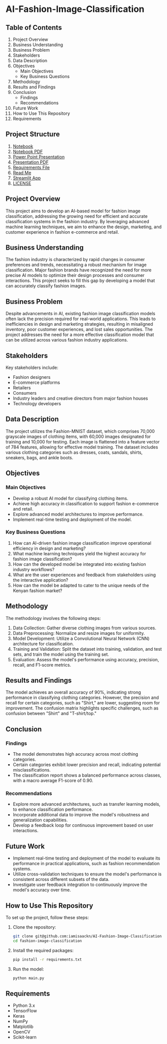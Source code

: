 # AI-Fashion-Image-Classification

## Table of Contents
1. Project Overview
2. Business Understanding
3. Business Problem
4. Stakeholders
5. Data Description
6. Objectives
    - Main Objectives
    - Key Business Questions
7. Methodology
8. Results and Findings
9. Conclusion
    - Findings
    - Recommendations
10. Future Work
11. How to Use This Repository
12. Requirements

## Project Structure
1. [Notebook](https://github.com/iamisaackn/AI-Fashion-Image-Classification/blob/main/notebook.ipynb)
2. [Notebook PDF](https://github.com/iamisaackn/AI-Fashion-Image-Classification/blob/main/notebook.pdf)
3. [Power Point Presentation](https://www.canva.com/design/DAGWiL2jcOs/pscWk4VbEofjOSN0A7D30A/edit?utm_content=DAGWiL2jcOs&utm_campaign=designshare&utm_medium=link2&utm_source=sharebutton)
4. [Presentation PDF](https://github.com/iamisaackn/AI-Fashion-Image-Classification/blob/main/presentation.pdf)
5. [Requirements File](https://github.com/iamisaackn/AI-Fashion-Image-Classification/blob/main/requirements.txt)
6. [Read Me](https://github.com/iamisaackn/AI-Fashion-Image-Classification/blob/main/README.md)
7. [Streamlit App](https://ai-fashion-image-classification.streamlit.app/)
8. [LICENSE](https://github.com/iamisaackn/AI-Fashion-Image-Classification/blob/main/LICENSE)

## Project Overview
This project aims to develop an AI-based model for fashion image classification, addressing the growing need for efficient and accurate classification systems in the fashion industry. By leveraging advanced machine learning techniques, we aim to enhance the design, marketing, and customer experience in fashion e-commerce and retail.

## Business Understanding
The fashion industry is characterized by rapid changes in consumer preferences and trends, necessitating a robust mechanism for image classification. Major fashion brands have recognized the need for more precise AI models to optimize their design processes and consumer interactions. This project seeks to fill this gap by developing a model that can accurately classify fashion images.

## Business Problem
Despite advancements in AI, existing fashion image classification models often lack the precision required for real-world applications. This leads to inefficiencies in design and marketing strategies, resulting in misaligned inventory, poor customer experiences, and lost sales opportunities. The project addresses the need for a more effective classification model that can be utilized across various fashion industry applications.

## Stakeholders
Key stakeholders include:
- Fashion designers
- E-commerce platforms
- Retailers
- Consumers
- Industry leaders and creative directors from major fashion houses
- Technology developers

## Data Description
The project utilizes the Fashion-MNIST dataset, which comprises 70,000 grayscale images of clothing items, with 60,000 images designated for training and 10,000 for testing. Each image is flattened into a feature vector of 784 features, allowing for effective model training. The dataset includes various clothing categories such as dresses, coats, sandals, shirts, sneakers, bags, and ankle boots.

## Objectives

### Main Objectives
- Develop a robust AI model for classifying clothing items.
- Achieve high accuracy in classification to support fashion e-commerce and retail.
- Explore advanced model architectures to improve performance.
- Implement real-time testing and deployment of the model.

### Key Business Questions
1. How can AI-driven fashion image classification improve operational efficiency in design and marketing?
2. What machine learning techniques yield the highest accuracy for fashion image classification?
3. How can the developed model be integrated into existing fashion industry workflows?
4. What are the user experiences and feedback from stakeholders using the interactive application?
5. How can the model be adapted to cater to the unique needs of the Kenyan fashion market?

## Methodology
The methodology involves the following steps:
1. Data Collection: Gather diverse clothing images from various sources.
2. Data Preprocessing: Normalize and resize images for uniformity.
3. Model Development: Utilize a Convolutional Neural Network (CNN) architecture for classification.
4. Training and Validation: Split the dataset into training, validation, and test sets, and train the model using the training set.
5. Evaluation: Assess the model's performance using accuracy, precision, recall, and F1-score metrics.

## Results and Findings
The model achieves an overall accuracy of 90%, indicating strong performance in classifying clothing categories. However, the precision and recall for certain categories, such as "Shirt," are lower, suggesting room for improvement. The confusion matrix highlights specific challenges, such as confusion between "Shirt" and "T-shirt/top."

## Conclusion

### Findings
- The model demonstrates high accuracy across most clothing categories.
- Certain categories exhibit lower precision and recall, indicating potential misclassifications.
- The classification report shows a balanced performance across classes, with a macro average F1-score of 0.90.

### Recommendations
- Explore more advanced architectures, such as transfer learning models, to enhance classification performance.
- Incorporate additional data to improve the model's robustness and generalization capabilities.
- Develop a feedback loop for continuous improvement based on user interactions.

## Future Work
- Implement real-time testing and deployment of the model to evaluate its performance in practical applications, such as fashion recommendation systems.
- Utilize cross-validation techniques to ensure the model's performance is consistent across different subsets of the data.
- Investigate user feedback integration to continuously improve the model's accuracy over time.

## How to Use This Repository
To set up the project, follow these steps:
1. Clone the repository:
   ```bash
   git clone git@github.com:iamisaackn/AI-Fashion-Image-Classification.git
   cd fashion-image-classification
   ```
2. Install the required packages:
   ```bash
   pip install -r requirements.txt
   ```
3. Run the model:
   ```bash
   python main.py
   ```

## Requirements
- Python 3.x
- TensorFlow
- Keras
- NumPy
- Matplotlib
- OpenCV
- Scikit-learn
